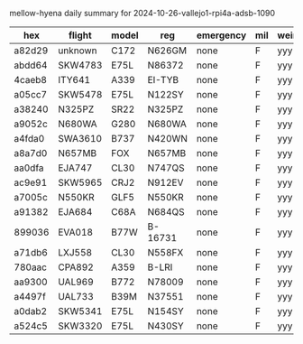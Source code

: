 mellow-hyena daily summary for 2024-10-26-vallejo1-rpi4a-adsb-1090

|hex|flight|model|reg|emergency|mil|weirdo|
|--|--|--|--|--|--|--|
|a82d29|unknown|C172|N626GM|none|F|yyy|
|abdd64|SKW4783|E75L|N86372|none|F|yyy|
|4caeb8|ITY641|A339|EI-TYB|none|F|yyy|
|a05cc7|SKW5478|E75L|N122SY|none|F|yyy|
|a38240|N325PZ|SR22|N325PZ|none|F|yyy|
|a9052c|N680WA|G280|N680WA|none|F|yyy|
|a4fda0|SWA3610|B737|N420WN|none|F|yyy|
|a8a7d0|N657MB|FOX|N657MB|none|F|yyy|
|aa0dfa|EJA747|CL30|N747QS|none|F|yyy|
|ac9e91|SKW5965|CRJ2|N912EV|none|F|yyy|
|a7005c|N550KR|GLF5|N550KR|none|F|yyy|
|a91382|EJA684|C68A|N684QS|none|F|yyy|
|899036|EVA018|B77W|B-16731|none|F|yyy|
|a71db6|LXJ558|CL30|N558FX|none|F|yyy|
|780aac|CPA892|A359|B-LRI|none|F|yyy|
|aa9300|UAL969|B772|N78009|none|F|yyy|
|a4497f|UAL733|B39M|N37551|none|F|yyy|
|a0dab2|SKW5341|E75L|N154SY|none|F|yyy|
|a524c5|SKW3320|E75L|N430SY|none|F|yyy|
